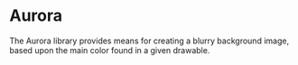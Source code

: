 # Aurora
The Aurora library provides means for creating a blurry background image, based upon the main color found in a given drawable.
